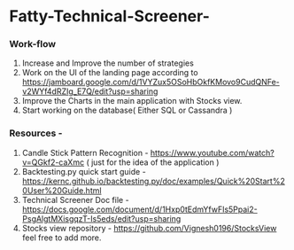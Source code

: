 # Fatty-Technical-Screener-
### Work-flow
1. Increase and Improve the number of strategies
2. Work on the UI of the landing page according to https://jamboard.google.com/d/1VYZux5OSoHbOkfKMovo9CudQNFe-v2WYf4dRZIg_E7Q/edit?usp=sharing
3. Improve the Charts in the main application with Stocks view. 
4. Start working on the database( Either SQL or Cassandra ) 
### Resources - 
1. Candle Stick Pattern Recognition - https://www.youtube.com/watch?v=QGkf2-caXmc ( just for the idea of the application )
2. Backtesting.py quick start guide - https://kernc.github.io/backtesting.py/doc/examples/Quick%20Start%20User%20Guide.html
3. Technical Screener Doc file - https://docs.google.com/document/d/1Hxp0tEdmYfwFIs5Ppai2-PsgAlgtMXisgqzT-Is5eds/edit?usp=sharing
4. Stocks view repository - https://github.com/Vignesh0196/StocksView
feel free to add more. 
